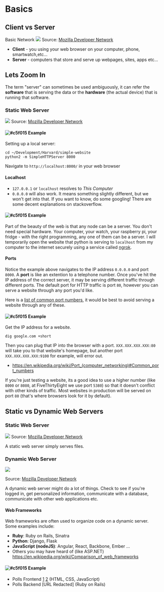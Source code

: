 # Basics

## Client vs Server

Basic Network
![](https://mdn.mozillademos.org/files/8973/Client-server.jpg)
Source: [Mozilla Developer Network](https://developer.mozilla.org/en-US/docs/Learn/Getting_started_with_the_web/How_the_Web_works)

* **Client** - you using your web browser on your computer, phone, smartwatch,etc...
* **Server** - computers that store and serve up webpages, sites, apps etc...

## Lets Zoom In

The term "server" can sometimes be used ambiguously, it can refer the **software** that is serving the data or the **hardware** (the actual device) that is running that software.

### Static Web Server
![](https://mdn.mozillademos.org/files/8659/web-server.svg)
Source: [Mozilla Developer Network](https://developer.mozilla.org/en-US/docs/Learn/Common_questions/What_is_a_web_server)

#### ![#c5f015](https://placehold.it/15/c5f015/000000?text=+) Example

Setting up a local server:

```
cd ~/Development/Harvard/simple-website
python2 -m SimpleHTTPServer 8000
```

Navigate to `http://localhost:8000/` in your web browser

#### Localhost

* `127.0.0.1` or `localhost` resolves to *This Computer*
* `0.0.0.0` will also work. It means something slightly different, but we won't get into that. If you want to know, do some googling! There are some decent explanations on stackoverflow.


#### ![#c5f015](https://placehold.it/15/c5f015/000000?text=+) Example
	
Part of the beauty of the web is that any node can be a server. You don't need special hardware. Your computer, your watch, your raspberry pi, your fridge - with the right programming, any one of them can be a server. I will temporarily open the website that python is serving to `localhost` from my computer to the internet securely using a service called [ngrok](https://ngrok.com/).


#### Ports

Notice the example above navigates to the IP address `0.0.0.0` and port `8000`. A **port** is like an extention to a telephone number. Once you've hit the IP address of the correct server, it may be serving different traffic through different ports. The default port for HTTP traffic is port `80`, however you can serve a website through any port you'd like.

Here is a [list of common port numbers](https://en.wikipedia.org/wiki/Port_(computer_networking)#Common_port_numbers), it would be best to avoid serving a website through any of these.

#### ![#c5f015](https://placehold.it/15/c5f015/000000?text=+) Example

Get the IP address for a website.

```
dig google.com +short
```

Then you can plug that IP into the browser with a port. `XXX.XXX.XXX.XXX:80` will take you to that website's homepage, but another port `XXX.XXX.XXX.XXX:9100` for example, will error out.


* https://en.wikipedia.org/wiki/Port_(computer_networking)#Common_port_numbers

If you're just testing a website, its a good idea to use a higher number (like `8000` or `8080`, at FiveThirtyEight we use port `5380`) so that it doesn't conflict with other kinds of traffic. Most websites in production will be served on port `80` (that's where browsers look for it by default).


## Static vs Dynamic Web Servers

### Static Web Server
![](https://mdn.mozillademos.org/files/13841/Basic%20Static%20App%20Server.png)
Source: [Mozilla Developer Network](https://developer.mozilla.org/en-US/docs/Learn/Server-side/First_steps/Introduction)

A static web server simply serves files.

### Dynamic Web Server
![](https://mdn.mozillademos.org/files/13839/Web%20Application%20with%20HTML%20and%20Steps.png)

Source: [Mozilla Developer Network](https://developer.mozilla.org/en-US/docs/Learn/Server-side/First_steps/Introduction)

A dynamic web server might do a lot of things. Check to see if you're logged in, get personalized information, communicate with a database, communicate with other web applications etc.

#### Web Frameworks

Web frameworks are often used to organize code on a dynamic server. Some examples include: 

* **Ruby**: Ruby on Rails, Sinatra
* **Python**: Django, Flask
* **JavaScript (nodeJS)**: Angular, React, Backbone, Ember ...
* Others you may have heard of (like ASP.NET) https://en.wikipedia.org/wiki/Comparison_of_web_frameworks

#### ![#c5f015](https://placehold.it/15/c5f015/000000?text=+) Example

 * Polls Frontend [1](https://projects.fivethirtyeight.com/trump-approval-ratings/) [2](https://projects.fivethirtyeight.com/congress-generic-ballot-polls/) (HTML, CSS, JavaScript)
 * Polls Backend [URL Redacted] \(Ruby on Rails\)